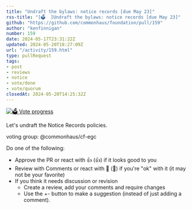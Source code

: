 ```yaml
---
title: "Undraft the bylaws: notice records [due May 23]"
rss-title: "[🗳️  ]Undraft the bylaws: notice records [due May 23]"
github: "https://github.com/commonhaus/foundation/pull/159"
author: "kenfinnigan"
number: 159
date: 2024-05-17T23:31:22Z
updated: 2024-05-20T18:27:09Z
url: "/activity/159.html"
type: pullRequest
tags:
- post
- reviews
- notice
- vote/done
- vote/quorum
closedAt: 2024-05-20T14:25:32Z
---
```

[![🗳️ Vote progress](https://www.commonhaus.org/votes/commonhaus/foundation/159.svg)](https://github.com/commonhaus/foundation/pull/159#issuecomment-2118487428 "IC_kwDOKRPTI85-RY2E")

Let's undraft the Notice Records policies.

voting group: @commonhaus/cf-egc 

Do one of the following:

- Approve the PR or react with 👍 (:+1:) if it looks good to you
- Review with Comments or react with 👀 (:eyes:) if you're "ok" with it (it may not be your favorite)
- If you think it needs discussion or revision
    - Create a review, add your comments and require changes
    - Use the +- button to make a suggestion (instead of just adding a comment).

